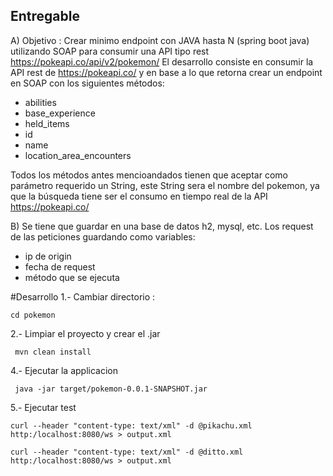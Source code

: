 ## Entregable
A) Objetivo : Crear minimo endpoint con JAVA hasta N (spring boot java) utilizando SOAP para consumir una API
tipo rest https://pokeapi.co/api/v2/pokemon/
El desarrollo consiste en consumir la API rest de https://pokeapi.co/ y en base a lo que retorna crear un endpoint en SOAP con los siguientes
métodos:
- abilities
- base_experience
- held_items
- id
- name 
- location_area_encounters

Todos los métodos antes mencioandados tienen que aceptar como parámetro requerido un String, este String sera el nombre del
pokemon, ya que la búsqueda tiene ser el consumo en tiempo real de la API https://pokeapi.co/

B) Se tiene que guardar en una base de datos h2, mysql, etc. Los request de las peticiones guardando como variables:
- ip de origin
- fecha de request
- método que se ejecuta

#Desarrollo
1.- Cambiar directorio :
```
cd pokemon
```
2.- Limpiar el proyecto y crear el .jar
```
 mvn clean install
```
4.- Ejecutar la applicacion
```
 java -jar target/pokemon-0.0.1-SNAPSHOT.jar
```
5.- Ejecutar test
```
curl --header "content-type: text/xml" -d @pikachu.xml http:/localhost:8080/ws > output.xml
```
```
curl --header "content-type: text/xml" -d @ditto.xml http:/localhost:8080/ws > output.xml
```